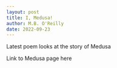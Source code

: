 ```yaml
---
layout: post
title: I, Medusa!
author: M.B. O'Reilly
date: 2022-09-23
---
```


Latest poem looks at the story of Medusa

Link to Medusa page here 
